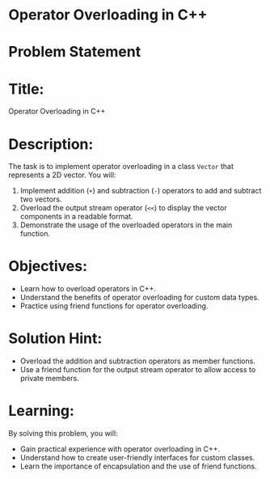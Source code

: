# Operator Overloading in C++

# Problem Statement

# Title:
Operator Overloading in C++

# Description:
The task is to implement operator overloading in a class `Vector` that represents a 2D vector. You will:
1. Implement addition (`+`) and subtraction (`-`) operators to add and subtract two vectors.
2. Overload the output stream operator (`<<`) to display the vector components in a readable format.
3. Demonstrate the usage of the overloaded operators in the main function.

# Objectives:
- Learn how to overload operators in C++.
- Understand the benefits of operator overloading for custom data types.
- Practice using friend functions for operator overloading.

# Solution Hint:
- Overload the addition and subtraction operators as member functions.
- Use a friend function for the output stream operator to allow access to private members.

# Learning:
By solving this problem, you will:
- Gain practical experience with operator overloading in C++.
- Understand how to create user-friendly interfaces for custom classes.
- Learn the importance of encapsulation and the use of friend functions.
